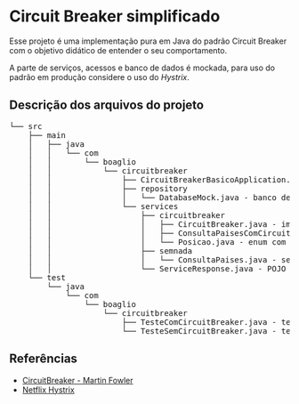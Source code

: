 # Circuit Breaker simplificado

Esse projeto é uma implementação pura em Java do padrão Circuit Breaker com o objetivo didático de entender o seu comportamento.

A parte de serviços, acessos e banco de dados é mockada, para uso do padrão em produção considere o uso do *Hystrix*. 


## Descrição dos arquivos do projeto

<pre>
└── src
    ├── main
    │   ├── java
    │   │   └── com
    │   │       └── boaglio
    │   │           └── circuitbreaker
    │   │               ├── CircuitBreakerBasicoApplication.java  - classe inicial do Spring Boot
    │   │               ├── repository
    │   │               │   └── DatabaseMock.java - banco de dados simulado
    │   │               └── services
    │   │                   ├── circuitbreaker
    │   │                   │   ├── CircuitBreaker.java - implementação do padrão Circuit Breaker
    │   │                   │   ├── ConsultaPaisesComCircuitBreaker.java - serviço com Circuit Breaker
    │   │                   │   └── Posicao.java - enum com as posições do circuito
    │   │                   ├── semnada
    │   │                   │   └── ConsultaPaises.java - serviço sem Circuit Breaker
    │   │                   └── ServiceResponse.java - POJO da resposta padrão do serviço
    └── test
        └── java
            └── com
                └── boaglio
                    └── circuitbreaker
                        ├── TesteComCircuitBreaker.java - teste dos serviços com circuit breaker
                        └── TesteSemCircuitBreaker.java - teste dos serviços com circuit breaker
</pre>

## Referências

* [CircuitBreaker - Martin Fowler](https://martinfowler.com/bliki/CircuitBreaker.html)
* [Netflix Hystrix](https://github.com/Netflix/Hystrix/) 
